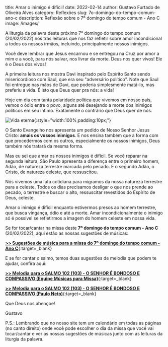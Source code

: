title: Amar o inimigo é difícil!
date: 2022-02-14
author: Gustavo Furtado de Oliveira Alves
category: Reflexões
slug: 7o-domingo-do-tempo-comum-ano-c
description: Reflexão sobre o 7º domingo do tempo comum - Ano C
image: /images/

A liturgia da palavra deste próximo 7° domingo do tempo comum (20/02/2022) nos trás leituras que nos faz refletir sobre amor incondicional a todos os nossos irmãos, incluindo, principalmente nossos inimigos.

Você deve lembrar que Jesus encarnou e se entregou na Cruz por amor a mim e a você, para nós salvar, nos livrar da morte. Deus nos quer vivos! Ele é o Deus dos vivos!

A primeira leitura nos mostra Davi inspirado pelo Espírito Santo sendo misericordioso com Saul, que era seu "adversário político".
Note que Saul foi entregue nas mãos de Davi, que poderia simplesmente matá-lo, mas preferiu a vida.
É isto que Deus quer pra nós: a vida!

Hoje em dia com tanta polaridade política que vivemos em nosso país, vemos o ódio entre o povo, alguns até desejando a morte dos inimigos políticos em seu íntimo.
Exatamente o contrário que Deus quer de nós.

![Vida eterna](/images/){:style="width:100%;padding:10px;"}

O Santo Evangelho nos apresenta um pedido de Nosso Senhor Jesus Cristo: **amais os vossos inimigos**. E nos ensina também que a forma com que procedermos com os outros, especialmente os nossos inimigos, Deus também nós tratará da mesma forma.

Mas eu sei que amar os nossos inimigos é difícil. Se você reparar na segunda leitura, São Paulo apresenta a diferença entre o primeiro homem, Adão, de natureza terrestre marcada pelo pecado. E o segundo Adão, o Cristo, de natureza celeste, que ressuscitou.

Nós vivemos uma luta cotidiana para migramos da nossa natureza terrestre para a celeste. Todos os dias precisamos desligar o que nos prende ao pecado, o terrestre e buscar o alto, ressuscitar revestidos do Espírito de Deus, celeste.

Amar o inimigo é difícil enquanto estivermos presos ao homem terrestre, que busca vingança, ódio e até a morte. Amar incondicionalmente o inimigo só é possível se refletirmos a imagem do homem celeste em nossa vida.

Se for tocar/cantar na missa deste **7º domingo do tempo comum - Ano C** (20/02/2022), aqui estão as nossas sugestões de músicas:

[**>> Sugestões de música para a missa do 7º domingo do tempo comum - Ano C**](https://musicasparamissa.com.br/sugestoes-para/7o-domingo-do-tempo-comum-ano-c){:target=\_blank}

E se for cantar o salmo, temos duas sugestões de melodia que podem te ajudar, confira aqui:

[**>> Melodia para o SALMO 102 (103) - O SENHOR É BONDOSO E COMPASSIVO (Equipe Músicas para Missa)**](https://musicasparamissa.com.br/musica/salmo-102-o-senhor-e/){:target=\_blank}

[**>> Melodia para o SALMO 102 (103) - O SENHOR É BONDOSO E COMPASSIVO (Paulo Neto)**](https://musicasparamissa.com.br/musica/salmo-102-103-o-senhor-e-bondoso-e-compassivo-paulo-neto/){:target=\_blank}

Que Deus nos abençoe!

Gustavo

P.S.: Lembrando que no nosso site tem um calendário em todas as páginas (no canto direito) onde você pode escolher o dia da missa que você vai tocar/cantar e ver as nossas sugestões de músicas junto com as leituras da liturgia da palavra.
